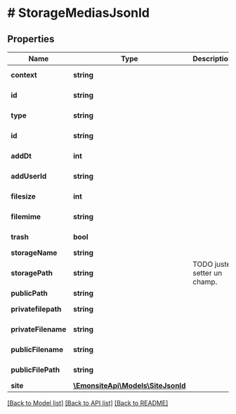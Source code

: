 # # StorageMediasJsonld

## Properties

Name | Type | Description | Notes
------------ | ------------- | ------------- | -------------
**context** | **string** |  | [optional] [readonly]
**id** | **string** |  | [optional] [readonly]
**type** | **string** |  | [optional] [readonly]
**id** | **string** |  | [optional] [readonly]
**addDt** | **int** |  | [optional] [readonly]
**addUserId** | **string** |  | [optional] [readonly]
**filesize** | **int** |  | [optional] [readonly]
**filemime** | **string** |  | [optional] [readonly]
**trash** | **bool** |  | [optional] [readonly]
**storageName** | **string** |  | [optional]
**storagePath** | **string** | TODO juste setter un champ. | [optional]
**publicPath** | **string** |  | [optional]
**privatefilepath** | **string** |  | [optional] [readonly]
**privateFilename** | **string** |  | [optional] [readonly]
**publicFilename** | **string** |  | [optional] [readonly]
**publicFilePath** | **string** |  | [optional] [readonly]
**site** | [**\EmonsiteApi\Models\SiteJsonld**](SiteJsonld.md) |  | [optional]

[[Back to Model list]](../../README.md#models) [[Back to API list]](../../README.md#endpoints) [[Back to README]](../../README.md)
